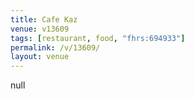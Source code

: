 ```yaml
---
title: Cafe Kaz
venue: v13609
tags: [restaurant, food, "fhrs:694933"]
permalink: /v/13609/
layout: venue
---
```

null